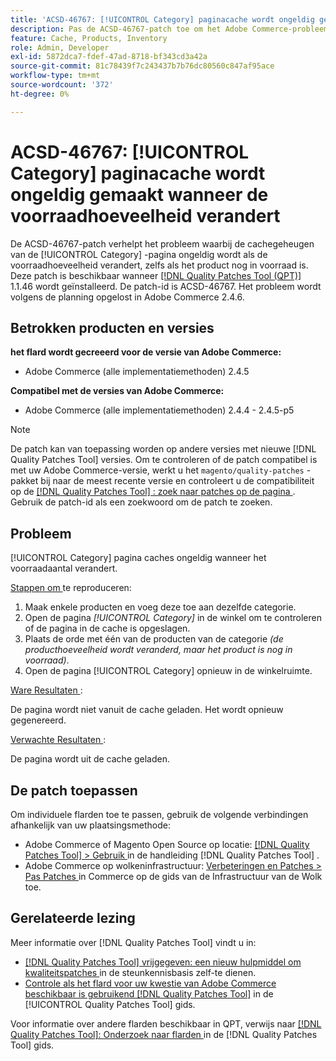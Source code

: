 ```yaml
---
title: 'ACSD-46767: [!UICONTROL Category] paginacache wordt ongeldig gemaakt wanneer de voorraadhoeveelheid verandert'
description: Pas de ACSD-46767-patch toe om het Adobe Commerce-probleem op te lossen waarbij de [!UICONTROL Category] -pagina in cache wordt geplaatst, ongeldig wordt wanneer de voorraadhoeveelheid verandert, zelfs als het product nog in voorraad is.
feature: Cache, Products, Inventory
role: Admin, Developer
exl-id: 5872dca7-fdef-47ad-8718-bf343cd3a42a
source-git-commit: 81c78439f7c243437b7b76dc80560c847af95ace
workflow-type: tm+mt
source-wordcount: '372'
ht-degree: 0%

---
```


# ACSD-46767: [!UICONTROL Category] paginacache wordt ongeldig gemaakt wanneer de voorraadhoeveelheid verandert

De ACSD-46767-patch verhelpt het probleem waarbij de cachegeheugen van de [!UICONTROL Category] -pagina ongeldig wordt als de voorraadhoeveelheid verandert, zelfs als het product nog in voorraad is. Deze patch is beschikbaar wanneer [[!DNL Quality Patches Tool (QPT)] ](https://experienceleague.adobe.com/nl/docs/commerce-knowledge-base/kb/announcements/commerce-announcements/magento-quality-patches-released-new-tool-to-self-serve-quality-patches) 1.1.46 wordt geïnstalleerd. De patch-id is ACSD-46767. Het probleem wordt volgens de planning opgelost in Adobe Commerce 2.4.6.

## Betrokken producten en versies

**het flard wordt gecreeerd voor de versie van Adobe Commerce:**

* Adobe Commerce (alle implementatiemethoden) 2.4.5

**Compatibel met de versies van Adobe Commerce:**

* Adobe Commerce (alle implementatiemethoden) 2.4.4 - 2.4.5-p5

>[!NOTE]
>
>De patch kan van toepassing worden op andere versies met nieuwe [!DNL Quality Patches Tool] versies. Om te controleren of de patch compatibel is met uw Adobe Commerce-versie, werkt u het `magento/quality-patches` -pakket bij naar de meest recente versie en controleert u de compatibiliteit op de [[!DNL Quality Patches Tool] : zoek naar patches op de pagina ](https://experienceleague.adobe.com/tools/commerce-quality-patches/index.html?lang=nl-NL) . Gebruik de patch-id als een zoekwoord om de patch te zoeken.

## Probleem

[!UICONTROL Category] pagina caches ongeldig wanneer het voorraadaantal verandert.

<u> Stappen om </u> te reproduceren:

1. Maak enkele producten en voeg deze toe aan dezelfde categorie.
1. Open de pagina *[!UICONTROL Category]* in de winkel om te controleren of de pagina in de cache is opgeslagen.
1. Plaats de orde met één van de producten van de categorie *(de producthoeveelheid wordt veranderd, maar het product is nog in voorraad)*.
1. Open de pagina [!UICONTROL Category] opnieuw in de winkelruimte.

<u> Ware Resultaten </u>:

De pagina wordt niet vanuit de cache geladen. Het wordt opnieuw gegenereerd.

<u> Verwachte Resultaten </u>:

De pagina wordt uit de cache geladen.

## De patch toepassen

Om individuele flarden toe te passen, gebruik de volgende verbindingen afhankelijk van uw plaatsingsmethode:

* Adobe Commerce of Magento Open Source op locatie: [[!DNL Quality Patches Tool]  > Gebruik ](/help/tools/quality-patches-tool/usage.md) in de handleiding [!DNL Quality Patches Tool] .
* Adobe Commerce op wolkeninfrastructuur: [ Verbeteringen en Patches > Pas Patches ](https://experienceleague.adobe.com/docs/commerce-cloud-service/user-guide/develop/upgrade/apply-patches.html?lang=nl-NL) in Commerce op de gids van de Infrastructuur van de Wolk toe.

## Gerelateerde lezing

Meer informatie over [!DNL Quality Patches Tool] vindt u in:

* [[!DNL Quality Patches Tool]  vrijgegeven: een nieuw hulpmiddel om kwaliteitspatches ](https://experienceleague.adobe.com/nl/docs/commerce-knowledge-base/kb/announcements/commerce-announcements/magento-quality-patches-released-new-tool-to-self-serve-quality-patches) in de steunkennisbasis zelf-te dienen.
* [ Controle als het flard voor uw kwestie van Adobe Commerce beschikbaar is gebruikend  [!DNL Quality Patches Tool]](/help/tools/quality-patches-tool/patches-available-in-qpt/check-patch-for-magento-issue-with-magento-quality-patches.md) in de [!UICONTROL Quality Patches Tool] gids.


Voor informatie over andere flarden beschikbaar in QPT, verwijs naar [[!DNL Quality Patches Tool]: Onderzoek naar flarden ](https://experienceleague.adobe.com/tools/commerce-quality-patches/index.html?lang=nl-NL) in de [!DNL Quality Patches Tool] gids.
